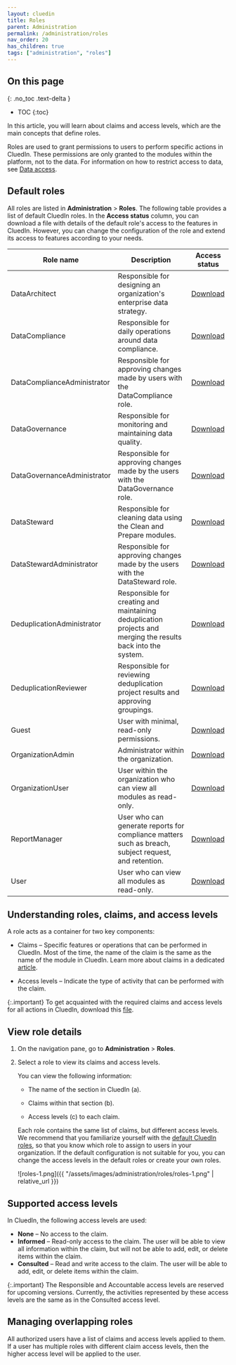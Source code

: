 ```yaml
---
layout: cluedin
title: Roles
parent: Administration
permalink: /administration/roles
nav_order: 20
has_children: true
tags: ["administration", "roles"]
---
```

## On this page
{: .no_toc .text-delta }
- TOC
{:toc}

In this article, you will learn about claims and access levels, which are the main concepts that define roles.

Roles are used to grant permissions to users to perform specific actions in CluedIn. These permissions are only granted to the modules within the platform, not to the data. For information on how to restrict access to data, see [Data access](/administration/user-access/data-access).

## Default roles

All roles are listed in **Administration** > **Roles**. The following table provides a list of default CluedIn roles. In the **Access status** column, you can download a file with details of the default role's access to the features in CluedIn. However, you can change the configuration of the role and extend its access to features according to your needs.

| Role name | Description | Access status |
|--|--|--|
| DataArchitect | Responsible for designing an organization's enterprise data strategy. | <a href="/assets/other/claims/DataArchitect.xlsx" download>Download</a> |
| DataCompliance | Responsible for daily operations around data compliance. | <a href="/assets/other/claims/DataCompliance.xlsx" download>Download</a> |
| DataComplianceAdministrator | Responsible for approving changes made by users with the DataCompliance role. | <a href="/assets/other/claims/DataComplianceAdministrator.xlsx" download>Download</a> |
| DataGovernance | Responsible for monitoring and maintaining data quality. | <a href="/assets/other/claims/DataGovernance.xlsx" download>Download</a> |
| DataGovernanceAdministrator | Responsible for approving changes made by the users with the DataGovernance role. | <a href="/assets/other/claims/DataGovernanceAdministrator.xlsx" download>Download</a> |
| DataSteward | Responsible for cleaning data using the Clean and Prepare modules. | <a href="/assets/other/claims/DataSteward.xlsx" download>Download</a> |
| DataStewardAdministrator | Responsible for approving changes made by the users with the DataSteward role. | <a href="/assets/other/claims/DataStewardAdministrator.xlsx" download>Download</a> |
| DeduplicationAdministrator | Responsible for creating and maintaining deduplication projects and merging the results back into the system. | <a href="/assets/other/claims/DeduplicationAdministrator.xlsx" download>Download</a> |
| DeduplicationReviewer | Responsible for reviewing deduplication project results and approving groupings. | <a href="/assets/other/claims/DeduplicationReviewer.xlsx" download>Download</a> |
| Guest | User with minimal, read-only permissions. | <a href="/assets/other/claims/Guest.xlsx" download>Download</a> |
| OrganizationAdmin | Administrator within the organization. | <a href="/assets/other/claims/OrganizationAdmin.xlsx" download>Download</a> |
| OrganizationUser | User within the organization who can view all modules as read-only. | <a href="/assets/other/claims/OrganizationUser.xlsx" download>Download</a> |
| ReportManager | User who can generate reports for compliance matters such as breach, subject request, and retention. | <a href="/assets/other/claims/ReportManager.xlsx" download>Download</a> |
| User | User who can view all modules as read-only. | <a href="/assets/other/claims/User.xlsx" download>Download</a> |

## Understanding roles, claims, and access levels

A role acts as a container for two key components:

- Claims – Specific features or operations that can be performed in CluedIn. Most of the time, the name of the claim is the same as the name of the module in CluedIn. Learn more about claims in a dedicated [article](/administration/roles/claims).

- Access levels – Indicate the type of activity that can be performed with the claim.

{:.important}
To get acquainted with the required claims and access levels for all actions in CluedIn, download this <a href="../../../assets/other/Claims-V1.xlsx" download>file</a>.

## View role details

1. On the navigation pane, go to **Administration** > **Roles**.

2. Select a role to view its claims and access levels.

    You can view the following information:

    - The name of the section in CluedIn (a).

    - Claims within that section (b).

    - Access levels (c) to each claim.

    Each role contains the same list of claims, but different access levels. We recommend that you familiarize yourself with the [default CluedIn roles](#default-roles), so that you know which role to assign to users in your organization. If the default configuration is not suitable for you, you can change the access levels in the default roles or create your own roles.

    ![roles-1.png]({{ "/assets/images/administration/roles/roles-1.png" | relative_url }})

## Supported access levels

In CluedIn, the following access levels are used:

- **None** – No access to the claim.
- **Informed** – Read-only access to the claim. The user will be able to view all information within the claim, but will not be able to add, edit, or delete items within the claim.
- **Consulted** – Read and write access to the claim. The user will be able to add, edit, or delete items within the claim.

{:.important}
The Responsible and Accountable access levels are reserved for upcoming versions. Currently, the activities represented by these access levels are the same as in the Consulted access level.

## Managing overlapping roles

All authorized users have a list of claims and access levels applied to them. If a user has multiple roles with different claim access levels, then the higher access level will be applied to the user.